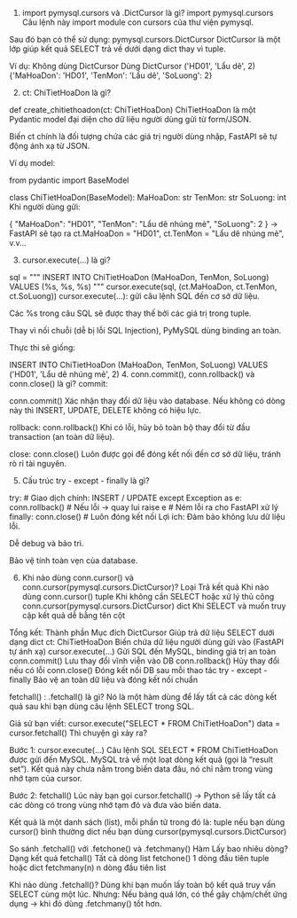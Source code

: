 1. import pymysql.cursors và .DictCursor là gì?
import pymysql.cursors
Câu lệnh này import module con cursors của thư viện pymysql.

Sau đó bạn có thể sử dụng:
pymysql.cursors.DictCursor
DictCursor là một lớp giúp kết quả SELECT trả về dưới dạng dict thay vì tuple.

Ví dụ:
Không dùng DictCursor	Dùng DictCursor
('HD01', 'Lẩu dê', 2)	{'MaHoaDon': 'HD01', 'TenMon': 'Lẩu dê', 'SoLuong': 2}

 2. ct: ChiTietHoaDon là gì?

def create_chitiethoadon(ct: ChiTietHoaDon)
ChiTietHoaDon là một Pydantic model đại diện cho dữ liệu người dùng gửi từ form/JSON.

Biến ct chính là đối tượng chứa các giá trị người dùng nhập, FastAPI sẽ tự động ánh xạ từ JSON.

Ví dụ model:

from pydantic import BaseModel

class ChiTietHoaDon(BaseModel):
    MaHoaDon: str
    TenMon: str
    SoLuong: int
Khi người dùng gửi:

{
  "MaHoaDon": "HD01",
  "TenMon": "Lẩu dê nhúng mẻ",
  "SoLuong": 2
}
→ FastAPI sẽ tạo ra ct.MaHoaDon = "HD01", ct.TenMon = "Lẩu dê nhúng mẻ", v.v...

 3. cursor.execute(...) là gì?

sql = """
    INSERT INTO ChiTietHoaDon (MaHoaDon, TenMon, SoLuong)
    VALUES (%s, %s, %s)
"""
cursor.execute(sql, (ct.MaHoaDon, ct.TenMon, ct.SoLuong))
cursor.execute(...): gửi câu lệnh SQL đến cơ sở dữ liệu.

Các %s trong câu SQL sẽ được thay thế bởi các giá trị trong tuple.

Thay vì nối chuỗi (dễ bị lỗi SQL Injection), PyMySQL dùng binding an toàn.

Thực thi sẽ giống:

INSERT INTO ChiTietHoaDon (MaHoaDon, TenMon, SoLuong)
VALUES ('HD01', 'Lẩu dê nhúng mẻ', 2)
 4. conn.commit(), conn.rollback() và conn.close() là gì?
 commit:

conn.commit()
Xác nhận thay đổi dữ liệu vào database.
Nếu không có dòng này thì INSERT, UPDATE, DELETE không có hiệu lực.

 rollback:
conn.rollback()
Khi có lỗi, hủy bỏ toàn bộ thay đổi từ đầu transaction (an toàn dữ liệu).

 close:
conn.close()
Luôn được gọi để đóng kết nối đến cơ sở dữ liệu, tránh rò rỉ tài nguyên.

 5. Cấu trúc try - except - finally là gì?

try:
    # Giao dịch chính: INSERT / UPDATE
except Exception as e:
    conn.rollback()  # Nếu lỗi → quay lui
    raise e          # Ném lỗi ra cho FastAPI xử lý
finally:
    conn.close()     # Luôn đóng kết nối
Lợi ích:
Đảm bảo không lưu dữ liệu lỗi.

Dễ debug và bảo trì.

Bảo vệ tính toàn vẹn của database.

 6. Khi nào dùng conn.cursor() và conn.cursor(pymysql.cursors.DictCursor)?
Loại	Trả kết quả	Khi nào dùng
conn.cursor()	tuple	Khi không cần SELECT hoặc xử lý thủ công
conn.cursor(pymysql.cursors.DictCursor)	dict	Khi SELECT và muốn truy cập kết quả dễ bằng tên cột

 Tổng kết:
Thành phần	Mục đích
DictCursor	Giúp trả dữ liệu SELECT dưới dạng dict
ct: ChiTietHoaDon	Biến chứa dữ liệu người dùng gửi vào (FastAPI tự ánh xạ)
cursor.execute(...)	Gửi SQL đến MySQL, binding giá trị an toàn
conn.commit()	Lưu thay đổi vĩnh viễn vào DB
conn.rollback()	Hủy thay đổi nếu có lỗi
conn.close()	Đóng kết nối DB sau mỗi thao tác
try - except - finally	Bảo vệ an toàn dữ liệu và đóng kết nối chuẩn

fetchall() : 
.fetchall() là gì?
Nó là một hàm dùng để lấy tất cả các dòng kết quả sau khi bạn dùng câu lệnh SELECT trong SQL.

 Giả sử bạn viết:
cursor.execute("SELECT * FROM ChiTietHoaDon")
data = cursor.fetchall()
Thì chuyện gì xảy ra?

Bước 1: cursor.execute(...)
Câu lệnh SQL SELECT * FROM ChiTietHoaDon được gửi đến MySQL.
MySQL trả về một loạt dòng kết quả (gọi là “result set”).
Kết quả này chưa nằm trong biến data đâu, nó chỉ nằm trong vùng nhớ tạm của cursor.

Bước 2: fetchall()
Lúc này bạn gọi cursor.fetchall() → Python sẽ lấy tất cả các dòng có trong vùng nhớ tạm đó và đưa vào biến data.

Kết quả là một danh sách (list), mỗi phần tử trong đó là:
tuple nếu bạn dùng cursor() bình thường
dict nếu bạn dùng cursor(pymysql.cursors.DictCursor)

So sánh .fetchall() với .fetchone() và .fetchmany()
Hàm	Lấy bao nhiêu dòng?	Dạng kết quả
fetchall()	Tất cả dòng	list
fetchone()	1 dòng đầu tiên	tuple hoặc dict
fetchmany(n)	n dòng đầu tiên	list

Khi nào dùng .fetchall()?
Dùng khi bạn muốn lấy toàn bộ kết quả truy vấn SELECT cùng một lúc.
Nhưng: Nếu bảng quá lớn, có thể gây chậm/chết ứng dụng → khi đó dùng .fetchmany() tốt hơn.